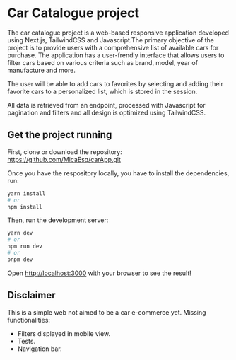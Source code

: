 # Car Catalogue project

The car catalogue project is a web-based responsive application developed using Next.js, TailwindCSS and Javascript.The primary objective of the project is to provide users with a comprehensive list of available cars for purchase. The application has a user-frendly interface that allows users to filter cars based on various criteria such as brand, model, year of manufacture and more.

The user will be able to add cars to favorites by selecting and adding their favorite cars to a personalized list, which is stored in the session.

All data is retrieved from an endpoint, processed with Javascript for pagination and filters and all design is optimized using TailwindCSS.

## Get the project running

First, clone or download the repository: https://github.com/MicaEsq/carApp.git

Once you have the respository locally, you have to install the dependencies, run:

```bash
yarn install
# or
npm install
```

Then, run the development server:

```bash
yarn dev
# or
npm run dev
# or
pnpm dev
```

Open [http://localhost:3000](http://localhost:3000) with your browser to see the result!


## Disclaimer

This is a simple web not aimed to be a car e-commerce yet.
Missing functionalities:
 - Filters displayed in mobile view.
 - Tests.
 - Navigation bar.



